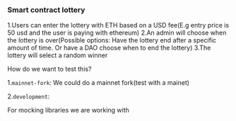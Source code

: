 ### Smart contract lottery

1.Users can enter the lottery with ETH based on a USD fee(E.g entry price is 50 usd and the user is paying with ethereum)
2.An admin will choose when the lottery is over(Possible options: Have the lottery end after a specific amount of time. Or have a DAO choose when to end the lottery)
3.The lottery will select a random winner


How do we want to test this?



1.`mainnet-fork`:
We could do a mainnet fork(test with a mainet)

2.`development`:

For mocking libraries we are working with




